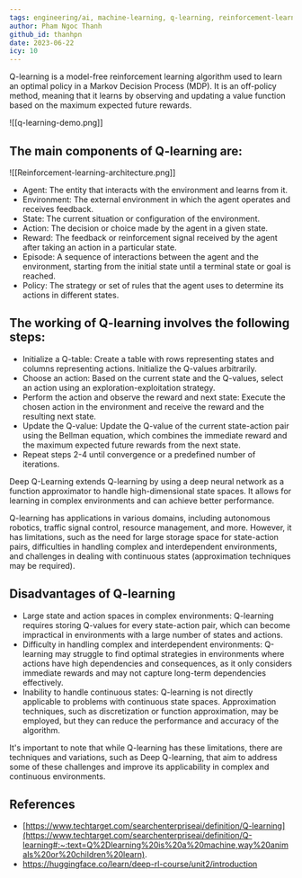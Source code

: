 ```yaml
---
tags: engineering/ai, machine-learning, q-learning, reinforcement-learning, deep-q-learning
author: Pham Ngoc Thanh
github_id: thanhpn
date: 2023-06-22
icy: 10
---
```


Q-learning is a model-free reinforcement learning algorithm used to learn an optimal policy in a Markov Decision Process (MDP). It is an off-policy method, meaning that it learns by observing and updating a value function based on the maximum expected future rewards.

![[q-learning-demo.png]]

## The main components of Q-learning are:

![[Reinforcement-learning-architecture.png]]

- Agent: The entity that interacts with the environment and learns from it.
- Environment: The external environment in which the agent operates and receives feedback.
- State: The current situation or configuration of the environment.
- Action: The decision or choice made by the agent in a given state.
- Reward: The feedback or reinforcement signal received by the agent after taking an action in a particular state.
- Episode: A sequence of interactions between the agent and the environment, starting from the initial state until a terminal state or goal is reached.
- Policy: The strategy or set of rules that the agent uses to determine its actions in different states.

## The working of Q-learning involves the following steps:

- Initialize a Q-table: Create a table with rows representing states and columns representing actions. Initialize the Q-values arbitrarily.
- Choose an action: Based on the current state and the Q-values, select an action using an exploration-exploitation strategy.
- Perform the action and observe the reward and next state: Execute the chosen action in the environment and receive the reward and the resulting next state.
- Update the Q-value: Update the Q-value of the current state-action pair using the Bellman equation, which combines the immediate reward and the maximum expected future rewards from the next state.
- Repeat steps 2-4 until convergence or a predefined number of iterations.

Deep Q-Learning extends Q-learning by using a deep neural network as a function approximator to handle high-dimensional state spaces. It allows for learning in complex environments and can achieve better performance.

Q-learning has applications in various domains, including autonomous robotics, traffic signal control, resource management, and more. However, it has limitations, such as the need for large storage space for state-action pairs, difficulties in handling complex and interdependent environments, and challenges in dealing with continuous states (approximation techniques may be required).

## **Disadvantages of Q-learning**

- Large state and action spaces in complex environments: Q-learning requires storing Q-values for every state-action pair, which can become impractical in environments with a large number of states and actions.
- Difficulty in handling complex and interdependent environments: Q-learning may struggle to find optimal strategies in environments where actions have high dependencies and consequences, as it only considers immediate rewards and may not capture long-term dependencies effectively.
- Inability to handle continuous states: Q-learning is not directly applicable to problems with continuous state spaces. Approximation techniques, such as discretization or function approximation, may be employed, but they can reduce the performance and accuracy of the algorithm.

It's important to note that while Q-learning has these limitations, there are techniques and variations, such as Deep Q-learning, that aim to address some of these challenges and improve its applicability in complex and continuous environments.

## References

- [https://www.techtarget.com/searchenterpriseai/definition/Q-learning](https://www.techtarget.com/searchenterpriseai/definition/Q-learning#:~:text=Q%2Dlearning%20is%20a%20machine,way%20animals%20or%20children%20learn).
- https://huggingface.co/learn/deep-rl-course/unit2/introduction

